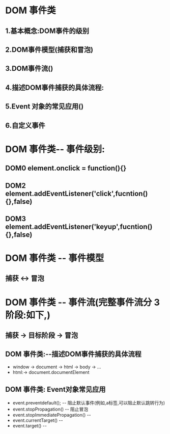 # DOM 事件类
##    1.基本概念:DOM事件的级别
##    2.DOM事件模型(捕获和冒泡)
##    3.DOM事件流()
##    4.描述DOM事件捕获的具体流程:
##    5.Event 对象的常见应用()
##    6.自定义事件

#  DOM 事件类-- 事件级别:
##     DOM0   element.onclick = function(){}

##     DOM2   element.addEventListener('click',fucntion(){},false)

##     DOM3   element.addEventListener('keyup',fucntion(){},false)

#  DOM 事件类 -- 事件模型
##   捕获 <-> 冒泡 

#  DOM 事件类 -- 事件流(完整事件流分 3 阶段:如下,)
##   捕获 -> 目标阶段 -> 冒泡 


##  DOM 事件类:--描述DOM事件捕获的具体流程
*   window -> document -> html -> body -> ...
*   html:->  document.documentElement 

## DOM 事件类: Event对象常见应用

*    event.preventdefault(); -- 阻止默认事件(例如,a标签,可以阻止默认跳转行为)
*    event.stopPropagation() -- 阻止冒泡
*    event.stopImmediatePropagation() --
*    event.currentTarget() --
*    event.target() --